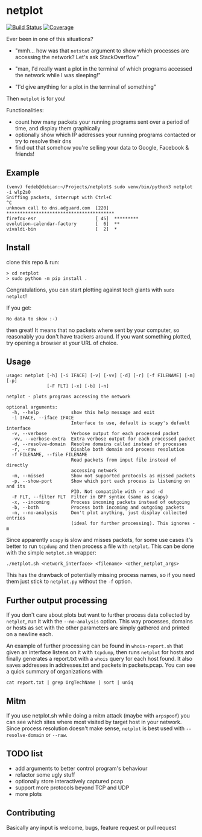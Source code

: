 # netplot
[![Build Status](https://travis-ci.org/fedeb95/netplot.png?branch=master)](https://travis-ci.org/fedeb95/netplot)
[![Coverage](https://codecov.io/gh/fedeb95/netplot/branch/master/graph/badge.svg)](https://codecov.io/fedeb95/netplot/)

Ever been in one of this situations?

* "mmh... how was that `netstat` argument to show which processes are accessing the network? Let's ask StackOverflow"

* "man, I'd really want a plot in the terminal of which programs accessed the network while I was sleeping!"

* "I'd give anything for a plot in the terminal of something"

Then `netplot` is for you!

Functionalities:

* count how many packets your running programs sent over a period of time, and display them graphically
* optionally show which IP addresses your running programs contacted or try to resolve their dns
* find out that somehow you're selling your data to Google, Facebook & friends!

## Example

```
(venv) fedeb@debian:~/Projects/netplot$ sudo venv/bin/python3 netplot -i wlp2s0
Sniffing packets, interrupt with Ctrl+C
^C
unknown call to dns.adguard.com  [220]  ****************************************
firefox-esr                      [ 45]  *********
evolution-calendar-factory       [  6]  **
vivaldi-bin                      [  2]  *
```

## Install
clone this repo & run:
```
> cd netplot
> sudo python -m pip install .
```
Congratulations, you can start plotting against tech giants with `sudo netplot`!

If you get:

`No data to show :-)`

then great! It means that no packets where sent by your computer, so reasonably you don't have trackers around. If you want something plotted, try opening a browser at your URL of choice.

## Usage
```
usage: netplot [-h] [-i IFACE] [-v] [-vv] [-d] [-r] [-f FILENAME] [-m] [-p]
               [-F FLT] [-x] [-b] [-n]

netplot - plots programs accessing the network

optional arguments:
  -h, --help            show this help message and exit
  -i IFACE, --iface IFACE
                        Interface to use, default is scapy's default interface
  -v, --verbose         Verbose output for each processed packet
  -vv, --verbose-extra  Extra verbose output for each processed packet
  -d, --resolve-domain  Resolve domains called instead of processes
  -r, --raw             Disable both domain and process resolution
  -f FILENAME, --file FILENAME
                        Read packets from input file instead of directly
                        accessing network
  -m, --missed          Show not supported protocols as missed packets
  -p, --show-port       Show which port each process is listening on and its
                        PID. Not compatible with -r and -d
  -F FLT, --filter FLT  Filter in BPF syntax (same as scapy)
  -x, --incoming        Process incoming packets instead of outgoing
  -b, --both            Process both incoming and outgoing packets
  -n, --no-analysis     Don't plot anything, just display collected entries
                        (ideal for further processing). This ignores -m
```

Since apparently `scapy` is slow and misses packets, for some use cases it's better to run `tcpdump` and then process a file with `netplot`.
This can be done with the simple `netplot.sh` wrapper:

```
./netplot.sh <network_interface> <filename> <other_netplot_args>
```
This has the drawback of potentially missing process names, so if you need them just stick to `netplot.py` without the `-f` option.

## Further output processing

If you don't care about plots but want to further process data collected by `netplot`, run it with the `--no-analysis` option.
This way processes, domains or hosts as set with the other parameters are simply gathered and printed on a newline each.

An example of further processing can be found in `whois-report.sh` that given an interface listens on it with `tcpdump`,
then runs `netplot` for hosts and finally generates a report.txt with a `whois` query for each host found. It also saves
addresses in addresses.txt and packets in packets.pcap. You can see a quick summary of organizations with

```
cat report.txt | grep OrgTechName | sort | uniq
```

## Mitm
If you use netplot.sh while doing a mitm attack (maybe with `arpspoof`) you can see which sites where most visited by target host in your network. Since process resolution doesn't make sense, `netplot` is best used with `--resolve-domain` or `--raw`.

## TODO list
* add arguments to better control program's behaviour
* refactor some ugly stuff
* optionally store interactively captured pcap
* support more protocols beyond TCP and UDP
* more plots

## Contributing
Basically any input is welcome, bugs, feature request or pull request

